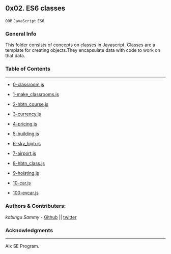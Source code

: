 ## 0x02. ES6 classes
`OOP` `JavaScript` `ES6`

### General Info

This folder consists of concepts on classes in Javascript.
Classes are a template for creating objects.They encapsulate data with code to work on that data.


### Table of Contents
***

* [0-classroom.js](./0-classroom.js)

* [1-make_classrooms.js](./1-make_classrooms.js/)

* [2-hbtn_course.js](./2-hbtn_course.js/)

* [3-currency.js](./3-currency.js/)

* [4-pricing.js](./4-pricing.js/)

* [5-building.js](./5-building.js/)

* [6-sky_high.js](./6-sky_high.js/)

* [7-airport.js](./7-airport.js/)

* [8-hbtn_class.js](./8-hbtn_class.js/)

* [9-hoisting.js](./9-hoisting.js/)

* [10-car.js](./10-car.js/)

* [100-evcar.js](./100-evcar.js/)


### Authors & Contributers:
*kabingu Sammy* - [Github](https://github.com/kabingusam) || [twitter](https://twitter.com/Kabingusammy)

### Acknowledgments 
***
Alx SE Program.
